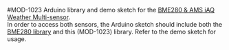 #MOD-1023
Arduino library and demo sketch for the  <a href="http://www.embeddedadventures.com/bme280_AMS-IAQ_multi_sensor_mod-1023.html">BME280 & AMS iAQ Weather Multi-sensor</a>.
<br>
In order to access both sensors, the Arduino sketch should include both the <a href="https://github.com/embeddedadventures/BME280">BME280 library</a> and this (MOD-1023) library. Refer to the demo sketch for usage.
